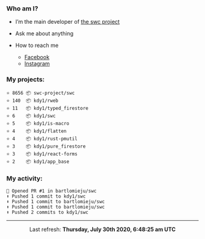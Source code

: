 ### Who am I?

- I’m the main developer of [the swc project](https://github.com/swc-project/swc)

- Ask me about anything

- How to reach me
  - [Facebook](https://www.facebook.com/profile.php?id=100024888122318)
  - [Instagram](https://www.instagram.com/kdy1123/)

### My projects:

```
⭐️ 8656 📦 swc-project/swc
⭐️ 140  📦 kdy1/rweb
⭐️ 11   📦 kdy1/typed_firestore
⭐️ 6    📦 kdy1/swc
⭐️ 5    📦 kdy1/is-macro
⭐️ 4    📦 kdy1/flatten
⭐️ 4    📦 kdy1/rust-pmutil
⭐️ 3    📦 kdy1/pure_firestore
⭐️ 3    📦 kdy1/react-forms
⭐️ 2    📦 kdy1/app_base
```

### My activity:

```
💪 Opened PR #1 in bartlomieju/swc
⬆️ Pushed 1 commit to kdy1/swc
⬆️ Pushed 1 commit to bartlomieju/swc
⬆️ Pushed 1 commit to bartlomieju/swc
⬆️ Pushed 2 commits to kdy1/swc
```

------------
<p align="center">Last refresh: <b>Thursday, July 30th 2020, 6:48:25 am UTC</b></p>
